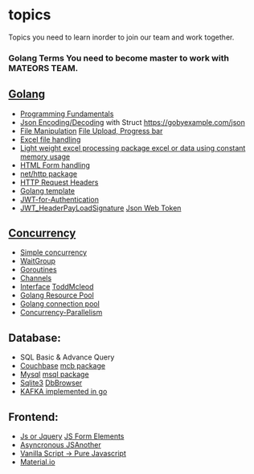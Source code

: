 # topics
Topics you need to learn inorder to join our team and work together.

### Golang Terms You need to become master to work with MATEORS TEAM.

## [Golang](https://www.youtube.com/watch?v=C8LgvuEBraI)
* [Programming Fundamentals](https://go.dev/doc/effective_go)
* [Json Encoding/Decoding](https://www.sohamkamani.com/golang/json/) with Struct https://gobyexample.com/json
* [File Manipulation](https://www.devdungeon.com/content/working-files-go) [File Upload, Progress bar](https://freshman.tech/file-upload-golang/)
* [Excel file handling](https://github.com/qax-os/excelize)
* [Light weight excel processing package excel or data using constant memory usage](https://github.com/eaciit/hoboexcel)
* [HTML Form handling](https://www.youtube.com/watch?v=8MApY-88pWE)
* [net/http package](https://www.youtube.com/watch?v=Ppw5UluP2R8)
* [HTTP Request Headers](https://www.youtube.com/watch?v=Yze5teXROZE)
* [Golang template](https://www.youtube.com/playlist?list=PLZij6bgEHkTV2bk485fynqlK2SrTD2zkb)
* [JWT-for-Authentication](https://learn.vonage.com/blog/2020/03/13/using-jwt-for-authentication-in-a-golang-application-dr)
* [JWT_HeaderPayLoadSignature](https://www.bacancytechnology.com/blog/golang-jwt) [Json Web Token](https://jwt.io)

## [Concurrency](https://www.youtube.com/watch?v=LvgVSSpwND8)
* [Simple concurrency](https://www.youtube.com/watch?v=3atNYmqXyV4)
* [WaitGroup](https://www.youtube.com/watch?v=0BPSR-W4GSY)
* [Goroutines](https://www.youtube.com/watch?v=CYWVM-u0AuY)
* [Channels](https://www.youtube.com/watch?v=VkGQFFl66X4)
* [Interface](https://www.youtube.com/watch?v=VkGQFFl66X4) [ToddMcleod](https://www.youtube.com/watch?v=gfoVLXQ5ujM)
* [Golang Resource Pool](https://www.youtube.com/watch?v=G33OlABzxW8)
* [Golang connection pool](https://developpaper.com/several-implementation-cases-of-golang-connection-pool/)
* [Concurrency-Parallelism](https://levelup.gitconnected.com/a-crash-course-on-concurrency-parallelism-in-go-8ea935c9b0f8)

## Database:
* SQL Basic & Advance Query
* [Couchbase](https://www.youtube.com/watch?v=aNAgIJaIcQQ) [mcb package](https://github.com/mateors/mcb)
* [Mysql](https://www.youtube.com/watch?v=7S_tz1z_5bA) [msql package](https://github.com/mateors/msql)
* [Sqlite3](https://github.com/mateors/msql) [DbBrowser](https://sqlitebrowser.org/)
* [KAFKA implemented in go](https://github.com/travisjeffery/jocko)

## Frontend:
* [Js or Jquery](https://www.youtube.com/watch?v=W6NZfCO5SIk) [JS Form Elements](https://gomakethings.com/getting-all-of-a-forms-elements-with-vanilla-js/)
* [Asyncronous JS](https://www.youtube.com/watch?v=drK6mdA9d_M)[Another](https://www.youtube.com/watch?v=PoRJizFvM7s)
* [Vanilla Script -> Pure Javascript](https://www.youtube.com/playlist?list=PLillGF-RfqbbnEGy3ROiLWk7JMCuSyQtX)
* [Material.io](https://www.youtube.com/playlist?list=PLZij6bgEHkTXb_1OBDRHGFu7YWtMTkAU9)

